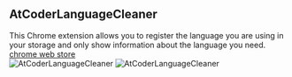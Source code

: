 ## AtCoderLanguageCleaner

This Chrome extension allows you to register the language you are using in your storage and only show information about the language you need.  
[chrome web store](https://chrome.google.com/webstore/detail/atcoderlanguagecleaner/baihjceippgonliblcodemljahaddfgk)  
![AtCoderLanguageCleaner](https://user-images.githubusercontent.com/44517313/83329433-734df500-a2c4-11ea-9341-6e0396fedf2f.png)
![AtCoderLanguageCleaner](https://user-images.githubusercontent.com/44517313/83328663-a5a92380-a2bf-11ea-8d4f-3b6bbbbbd984.png)